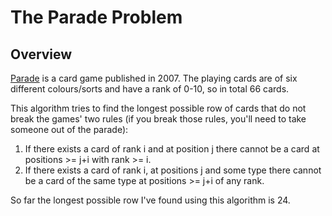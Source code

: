 # The Parade Problem
## Overview
[Parade](http://boardgamegeek.com/boardgame/56692/parade) is a card game published in 2007. The playing cards are of six different colours/sorts and have a rank of 0-10, so in total 66 cards.

This algorithm tries to find the longest possible row of cards that do not break the games' two rules (if you break those rules, you'll need to take someone out of the parade):
 1. If there exists a card of rank i and at position j there cannot be a card at positions >= j+i with rank >= i.
 2. If there exists a card of rank i, at positions j and some type there cannot be a card of the same type at positions >= j+i of any rank.
 
So far the longest possible row I've found using this algorithm is 24.